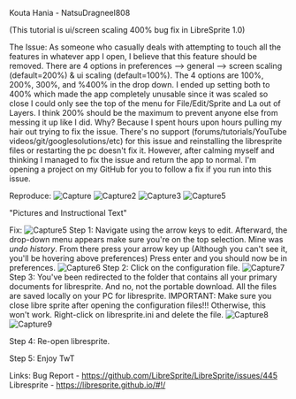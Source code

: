 Kouta Hania - NatsuDragneel808

(This tutorial is ui/screen scaling 400% bug fix in LibreSprite 1.0)

The Issue:
As someone who casually deals with attempting to touch all the features in whatever app I open, I believe that this feature should be removed. There are 4 options in preferences --> general --> screen scaling (default=200%) & ui scaling (default=100%). The 4 options are 100%, 200%, 300%, and %400% in the drop down. I ended up setting both to 400% which made the app completely unusable since it was scaled so close I could only see the top of the menu for File/Edit/Sprite and La out of Layers. I think 200% should be the maximum to prevent anyone else from messing it up like I did. Why? Because I spent hours upon hours pulling my hair out trying to fix the issue. There's no support (forums/tutorials/YouTube videos/git/googlesolutions/etc) for this issue and reinstalling the libresprite files or restarting the pc doesn't fix it. However, after calming myself and thinking I managed to fix the issue and return the app to normal. I'm opening a project on my GitHub for you to follow a fix if you run into this issue.

Reproduce:
![Capture](https://github.com/NatsuDragneel808/desktop-tutorial/assets/76171803/dd228431-e02b-4f64-8e15-ba1101e5502c)
![Capture2](https://github.com/NatsuDragneel808/desktop-tutorial/assets/76171803/f03f4926-9ffd-4810-aa8f-c2ac68ac7d64)
![Capture3](https://github.com/NatsuDragneel808/desktop-tutorial/assets/76171803/b469a576-1bc4-47b8-87ad-eef93b318f32)
![Capture5](https://github.com/NatsuDragneel808/desktop-tutorial/assets/76171803/e1db9993-3264-420a-8795-6b292a1b26f1)


"Pictures and Instructional Text"

Fix:
![Capture5](https://github.com/NatsuDragneel808/desktop-tutorial/assets/76171803/e4381ce4-3e8e-490b-8801-cec693050de7)
Step 1: Navigate using the arrow keys to edit. Afterward, the drop-down menu appears make sure you're on the top selection. Mine was *undo history*. From there press your arrow key up (Although you can't see it, you'll be hovering above preferences) Press enter and you should now be in preferences. 
![Capture6](https://github.com/NatsuDragneel808/desktop-tutorial/assets/76171803/10d30a02-4618-4e0b-a239-ec89f9b6c9a2)
Step 2: Click on the configuration file.
![Capture7](https://github.com/NatsuDragneel808/desktop-tutorial/assets/76171803/c3a2dd76-1fcd-4c61-bf84-3c2011b49c6d)
Step 3: You've been redirected to the folder that contains all your primary documents for libresprite. And no, not the portable download. All the files are saved locally on your PC for libresprite. IMPORTANT: Make sure you close libre sprite after opening the configuration files!!! Otherwise, this won't work. Right-click on libresprite.ini and delete the file.
![Capture8](https://github.com/NatsuDragneel808/desktop-tutorial/assets/76171803/374a8ce3-a6af-4243-be2e-62b81ea07df0)
![Capture9](https://github.com/NatsuDragneel808/desktop-tutorial/assets/76171803/d0f6160c-8cfe-4f79-83b0-2ea93316b66a)

Step 4: Re-open libresprite.

Step 5: Enjoy TwT

Links:
Bug Report - https://github.com/LibreSprite/LibreSprite/issues/445
Libresprite - https://libresprite.github.io/#!/
